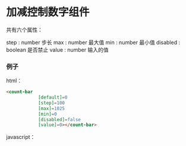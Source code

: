 # 加减控制数字组件

共有六个属性：

step : number   步长
max : number    最大值
min : number    最小值
disabled : boolean  是否禁止
value : number   输入的值


### 例子

html：

```html
<count-bar 
            [default]=0 
            [step]=100 
            [max]=1025 
            [min]=0 
            [disabled]=false 
            [value]=0></count-bar>
```

javascript：

```javascript

```
